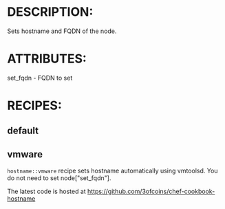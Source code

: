 # DESCRIPTION:

Sets hostname and FQDN of the node.

# ATTRIBUTES:

set_fqdn - FQDN to set

# RECIPES:

## default

## vmware

`hostname::vmware` recipe sets hostname automatically using vmtoolsd.
You do not need to set node["set_fqdn"].

The latest code is hosted at https://github.com/3ofcoins/chef-cookbook-hostname
